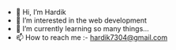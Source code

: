 - 👋 Hi, I’m Hardik
- 👀 I’m interested in the web development
- 🌱 I’m currently learning so many things...
- 📫 How to reach me :- hardik7304@gmail.com

<!---
hardikv21/hardikv21 is a ✨ special ✨ repository because its `README.md` (this file) appears on your GitHub profile.
You can click the Preview link to take a look at your changes.
--->
